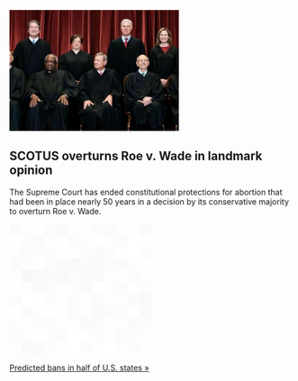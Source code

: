 
![SCOTUS overturns Roe v. Wade in landmark opinion](./20220624175901.png)
## SCOTUS overturns Roe v. Wade in landmark opinion

The Supreme Court has ended constitutional protections for abortion that had been in place nearly 50 years in a decision by its conservative majority to overturn Roe v. Wade.

![pic](../square_bg.png)

[Predicted bans in half of U.S. states »](https://www.yahoo.com/news/supreme-court-repeals-roe-v-wade-sends-abortion-back-to-the-states-142310680.html)
